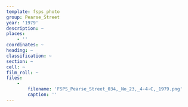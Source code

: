 ```yaml
---
template: fsps_photo
group: Pearse_Street
year: '1979'
description: ~
places:
    - ''
coordinates: ~
heading: ~
classification: ~
section: ~
cell: ~
film_roll: ~
files:
    -
        filename: 'FSPS_Pearse_Street_034,_No_23,_4-4-C,_1979.png'
        caption: ''
---
```

